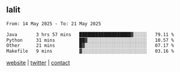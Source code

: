 ## lalit

<!--START_SECTION:waka-->

```txt
From: 14 May 2025 - To: 21 May 2025

Java       3 hrs 57 mins   ███████████████████▓░░░░░   79.11 %
Python     31 mins         ██▓░░░░░░░░░░░░░░░░░░░░░░   10.57 %
Other      21 mins         █▓░░░░░░░░░░░░░░░░░░░░░░░   07.17 %
Makefile   9 mins          ▓░░░░░░░░░░░░░░░░░░░░░░░░   03.16 %
```

<!--END_SECTION:waka-->

[website](https://lalit.sh) | [twitter](https://x.com/@lalitcodes) | [contact](https://lalit.sh/contact)
